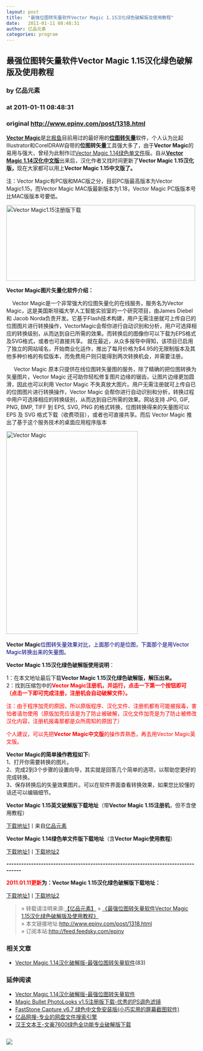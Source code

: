 ```yaml
---
layout: post
title:  "最强位图转矢量软件Vector Magic 1.15汉化绿色破解版及使用教程"
date:   2011-01-11 08:48:31
author: 亿品元素
categories: program
---
```


## 最强位图转矢量软件Vector Magic 1.15汉化绿色破解版及使用教程
### by 亿品元素
### at 2011-01-11 08:48:31
### original <http://www.epinv.com/post/1318.html>

<p><strong><span><a href="http://www.epinv.com/post/1318.html" title="Vector Magic">Vector Magic</a></span></strong>是<a href="http://www.epinv.com/">北极鱼</a>目前用过的最好用的<strong><span><a href="http://www.epinv.com/post/1318.html" title="位图转矢量">位图转矢量</a></span></strong>软件，个人认为比起Illustrator和CorelDRAW自带的<strong>位图转矢量</strong>工具强大多了，由于<strong>Vector Magic</strong>的易用与强大，曾经为此制作过<a href="http://blog.seomaven.org/post/north2009/854_vector-magic.html">Vector Magic 1.14绿色单文件</a>版。自从<a href="http://www.epinv.com/post/1900.html"><strong>Vector Magic 1.14汉化中文版</strong></a>出来后，汉化作者又找时间更新了<strong>Vector Magic 1.15汉化版，</strong>现在大家都可以用上<strong>Vector Magic 1.15中文版了。</strong></p>
<p>注：Vector Magic有PC版和MAC版之分，目前PC版最高版本为Vector Magic1.15，而Vector Magic MAC版最新版本为1.18，Vector Magic PC版版本号比MAC版版本号要低。</p>
<p><a href="http://www.epinv.com/"><img src="http://www.epinv.com/wp-content/uploads/img/VectorMagic1.15_A3C6/VectorMagic1.15.png" alt="Vector Magic1.15注册版下载" width="500" height="200"></a></p>
<p><strong>Vector Magic图片矢量化软件介绍：</strong></p>
<p>    Vector Magic是一个非常强大的位图矢量化的在线服务，服务名为Vector Magic，这是美国斯坦福大学人工智能实验室的一个研究项目，由James Diebel 和 Jacob Norda负责开发。它基于Flash技术构建，用户无需注册就可上传自已的位图图片进行转换操作，VectorMagic会帮你进行自动识别和分析，用户可选择相应的转换级别，从而达到自已所需的效果。而转换后的图像你可以下载为EPS格式及SVG格式，或者也可直接共享。 就在最近，从众多报导中得知，该项目已启用了独立的网站域名，开始商业化运作，推出了每月价格为$4.95的无限制版本及其他多种价格的有偿版本，而免费用户则只能得到两次转换机会，并需要注册。</p>
<p>     Vector Magic 原本只提供在线位图转矢量图的服务，除了精确的把位图转换为矢量图片，Vector Magic 还可助你轻松修复图片边缘的锯齿，让图片边缘更加圆滑，因此也可以利用 Vector Magic 不失真放大图片。用户无需注册就可上传自已的位图图片进行转换操作，Vector Magic 会帮你进行自动识别和分析，转换过程中用户可选择相应的转换级别，从而达到自已所需的效果。网站支持 JPG, GIF, PNG, BMP, TIFF 到 EPS, SVG, PNG 的格式转换，位图转换得来的矢量图可以 EPS 及 SVG 格式下载（收费项目），或者也可直接共享。而后 Vector Magic 推出了基于这个服务技术的桌面应用程序版本</p>
<p><a href="http://www.epinv.com/"><img src="http://www.epinv.com/wp-content/uploads/auto-save-image/2011/02/075920VXn.png" alt="Vector Magic" width="348" height="535"></a>        </p>
<p><strong>Vector Magic</strong><span style="color:#000080">位图转矢量效果对比，上面那个的是位图，下面那个是用Vector Magic转换出来的矢量图。</span></p>
<p><strong>Vector Magic 1.15汉化绿色破解版使用说明</strong>：</p>
<p>1：在本文地址最后下载<strong>Vector Magic 1.15汉化绿色破解版，解压出来。</strong><br>
2：找到压缩包中的<strong><span style="color:#ff0000">Vector Magic注册机，并运行，点击一下第一个按钮即可（点击一下即可完成注册，注册机会自动破解文件）。</span></strong></p>
<p><span style="color:#ff0000">注：由于程序加壳的原因，所以原版程序、汉化文件、注册机都有可能被报毒，害怕者请勿使用（原版加壳应该是为了防止被破解，汉化文件加壳是为了防止被修改汉化内容，注册机报毒那都是众所周知的原因了）</span></p>
<p><span style="color:#ff0000">个人建议，可以先把<strong>Vector Magic中文版</strong>的操作弄熟悉，再去用Vector Magic英文版。</span></p>
<p><strong>Vector Magic的简单操作教程如下:<br>
</strong>1、打开你需要转换的图片。<br>
2、完成2到3个步骤的设置向导，其实就是回答几个简单的选项，以帮助您更好的完成转换。<br>
3、保存转换后的矢量效果图片。可以在软件界面查看转换效果，如果您比较懂的话还可以编辑细节。</p>
<p><strong>Vector Magic 1.15英文破解版下载地址</strong>（带<strong>Vector Magic 1.15注册机</strong>，但不含使用教程）</p>
<p><a rel="nofollow" href="http://down.qiannao.com/space/file/jxyun99/share/2010/10/9/Vector-0020Magic1.15-6ce8-518c-7834-89e3-7248-4e0b-8f7d.rar/.page">下载地址1</a>丨来自<a rel="nofollow" href="http://www.epinv.com/">亿品元素</a></p>
<p><strong>Vector Magic 1.14绿色单文件版下载地址</strong>（含<strong>Vector Magic使用教程</strong>）</p>
<p><a rel="nofollow" href="http://www.xun6.com/file/d113df327/Vector+Magic.rar.html">下载地址1</a>丨<a rel="nofollow" href="http://www.myotherdrive.com/dyn/file/917.270001.16092009.06102.6a64fi/Vector+Magic.rar">下载地址2</a></p>
<p><strong><span style="color:#000000">----------------------------------------------------------------------------------</span></strong></p>
<p><strong><span style="color:#ff0000">2011.01.11更新</span>为：Vector Magic 1.15汉化绿色破解版下载地址：</strong></p>
<p><a rel="nofollow" href="http://yunfile.com/file/epinv/698376a6/">下载地址1</a>丨<a rel="nofollow" href="http://down.qiannao.com/space/file/jxyun99/share/2011/1/11/Vector-0020Magic-00201.15-7eff-8272-6c49-5316-7248.rar/.page">下载地址2</a></p>
<blockquote><div>  » 转载请注明来源:<a title="亿品元素设计资源" href="http://www.epinv.com/">【亿品元素】</a> » <a rel="bookmark" title="最强位图转矢量软件Vector Magic 1.15汉化绿色破解版及使用教程" href="http://www.epinv.com/post/1318.html">《最强位图转矢量软件Vector Magic 1.15汉化绿色破解版及使用教程》</a></div><div> » 本文链接地址:<a rel="bookmark" title="最强位图转矢量软件Vector Magic 1.15汉化绿色破解版及使用教程" href="http://www.epinv.com/post/1318.html">http://www.epinv.com/post/1318.html</a></div><div>  » 订阅本站:<a title="亿品元素设计资源" href="http://feed.feedsky.com/epinv">http://feed.feedsky.com/epinv</a></div></blockquote><h3>相关文章</h3><ul><li><a href="http://www.epinv.com/post/1900.html" title="Vector Magic 1.14汉化破解版-最强位图转矢量软件 2010.12.12">Vector Magic 1.14汉化破解版-最强位图转矢量软件</a>(83)</li>
</ul>

 
 
<div> 
<h3>延伸阅读</h3> 
<ul> 
 
<li><a title="Vector Magic 1.14汉化破解版-最强位图转矢量软件" href="http://www.epinv.com/post/1900.html" rel="bookmark">Vector Magic 1.14汉化破解版-最强位图转矢量软件</a></li> 
 
<li><a title="Magic Bullet PhotoLooks v1.5注册版下载-优秀的PS调色滤镜" href="http://www.epinv.com/post/1944.html" rel="bookmark">Magic Bullet PhotoLooks v1.5注册版下载-优秀的PS调色滤镜</a></li> 
 
<li><a title="FastStone Capture v6.7 绿色中文免安装版(小巧实用的屏幕截图软件)" href="http://www.epinv.com/post/1945.html" rel="bookmark">FastStone Capture v6.7 绿色中文免安装版(小巧实用的屏幕截图软件)</a></li> 
 
<li><a title="亿品网搜-专业的网盘文件搜索引擎" href="http://www.epinv.com/post/1871.html" rel="bookmark">亿品网搜-专业的网盘文件搜索引擎</a></li> 
 
<li><a title="汉王文本王-文豪7600绿色全功能专业破解版下载" href="http://www.epinv.com/post/1742.html" rel="bookmark">汉王文本王-文豪7600绿色全功能专业破解版下载</a></li> 
 
</ul> 
</div><img src="http://www1.feedsky.com/t1/471163379/epinv/feedsky/s.gif?r=http://www.epinv.com/post/1318.html" border="0" height="0" width="0"><p><a href="http://www1.feedsky.com/r/l/feedsky/epinv/471163379/art01.html"><img border="0" ismap src="http://www1.feedsky.com/r/i/feedsky/epinv/471163379/art01.gif"></a></p>